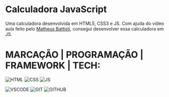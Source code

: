# Calculadora JavaScript
Uma calculadora desenvolvida em HTML5, CSS3 e JS.
Com ajuda do vídeo aula feito pelo [Matheus Battisti](https://www.youtube.com/watch?v=KCfaPZ2t2yA), consegui desenvolver essa calculadora em JS.

# MARCAÇÃO | PROGRAMAÇÃO | FRAMEWORK | TECH:
 
![HTML](https://i.ibb.co/41fmmJj/html.png)
![CSS](https://i.ibb.co/7twStGd/css.png)
![JS](https://i.ibb.co/b1f2MYy/javascript.png)

![VSCODE](https://i.ibb.co/chpZmKJ/vccode2.png)
![GIT](https://i.ibb.co/cNJmzHT/Git-Icon-1788-C.png)
![GITHUB](https://i.ibb.co/7WfKFyM/github2.png)
